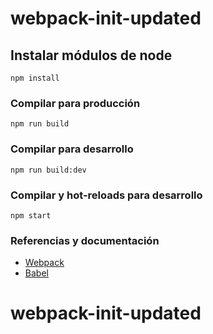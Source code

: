 # webpack-init-updated

## Instalar módulos de node
```
npm install
```

### Compilar para producción
```
npm run build
```

### Compilar para desarrollo
```
npm run build:dev
```

### Compilar y hot-reloads para desarrollo
```
npm start
```

### Referencias y documentación
* [Webpack](https://webpack.js.org/concepts/)
* [Babel](https://babeljs.io/)

# webpack-init-updated
